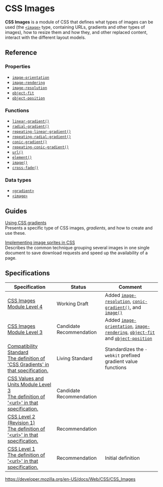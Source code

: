 # CSS Images

**CSS Images** is a module of CSS that defines what types of images can be used (the [`<image>`](image) type, containing URLs, gradients and other types of images), how to resize them and how they, and other replaced content, interact with the different layout models.

## Reference

### Properties

- [`image-orientation`](image-orientation)
- [`image-rendering`](image-rendering)
- [`image-resolution`](image-resolution)
- [`object-fit`](object-fit)
- [`object-position`](object-position)

### Functions

- [`linear-gradient()`](<linear-gradient()>)
- [`radial-gradient()`](<radial-gradient()>)
- [`repeating-linear-gradient()`](<repeating-linear-gradient()>)
- [`repeating-radial-gradient()`](<repeating-radial-gradient()>)
- [`conic-gradient()`](<conic-gradient()>)
- [`repeating-conic-gradient()`](<repeating-conic-gradient()>)
- [`url()`](<url()>)
- [`element()`](<element()>)
- [`image()`](<image()>)
- [`cross-fade()`](<cross-fade()>)

### Data types

- [`<gradient>`](gradient)
- [`<image>`](image)

## Guides

[Using CSS gradients](css_images/using_css_gradients)  
Presents a specific type of CSS images, _gradients_, and how to create and use these.

[Implementing image sprites in CSS](css_images/implementing_image_sprites_in_css)  
Describes the common technique grouping several images in one single document to save download requests and speed up the availability of a page.

## Specifications

<table><thead><tr class="header"><th>Specification</th><th>Status</th><th>Comment</th></tr></thead><tbody><tr class="odd"><td><a href="https://drafts.csswg.org/css-images-4/">CSS Images Module Level 4</a></td><td><span class="spec-wd">Working Draft</span></td><td>Added <a href="image-resolution"><code>image-resolution</code></a>, <a href="conic-gradient()"><code>conic-gradient()</code></a>, and <a href="image()"><code>image()</code></a></td></tr><tr class="even"><td><a href="https://drafts.csswg.org/css-images-3/">CSS Images Module Level 3</a></td><td><span class="spec-cr">Candidate Recommendation</span></td><td>Added <a href="image-orientation"><code>image-orientation</code></a>, <a href="image-rendering"><code>image-rendering</code></a>, <a href="object-fit"><code>object-fit</code></a> and <a href="object-position"><code>object-position</code></a></td></tr><tr class="odd"><td><a href="https://compat.spec.whatwg.org/#css-%3Cimage%3E-type">Compatibility Standard<br />
<span class="small">The definition of 'CSS Gradients' in that specification.</span></a></td><td><span class="spec-living">Living Standard</span></td><td>Standardizes the <code>-webkit</code> prefixed gradient value functions</td></tr><tr class="even"><td><a href="https://drafts.csswg.org/css-values-3/#urls">CSS Values and Units Module Level 3<br />
<span class="small">The definition of '&lt;url&gt;' in that specification.</span></a></td><td><span class="spec-cr">Candidate Recommendation</span></td><td></td></tr><tr class="odd"><td><a href="https://www.w3.org/TR/CSS2/syndata.html#uri">CSS Level 2 (Revision 1)<br />
<span class="small">The definition of '&lt;uri&gt;' in that specification.</span></a></td><td><span class="spec-rec">Recommendation</span></td><td></td></tr><tr class="even"><td><a href="https://www.w3.org/TR/CSS1/#url">CSS Level 1<br />
<span class="small">The definition of '&lt;url&gt;' in that specification.</span></a></td><td><span class="spec-rec">Recommendation</span></td><td>Initial definition</td></tr></tbody></table>

<a href="https://developer.mozilla.org/en-US/docs/Web/CSS/CSS_Images" class="_attribution-link">https://developer.mozilla.org/en-US/docs/Web/CSS/CSS_Images</a>
